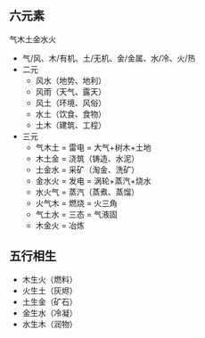 ## 六元素
气木土金水火
- 气/风、木/有机、土/无机、金/金属、水/冷、火/热
- 二元
  - 风水（地势、地利）
  - 风雨（天气、露天）
  - 风土（环境、风俗）
  - 水土（饮食、食物）
  - 土木（建筑、工程）
- 三元
  - 气木土 = 雷电 = 大气+树木+土地
  - 木土金 = 浇筑（铸造、水泥）
  - 土金水 = 采矿（淘金、洗矿）
  - 金水火 = 发电 = 涡轮+蒸汽+烧水
  - 水火气 = 蒸汽（蒸煮、蒸馏）
  - 火气木 = 燃烧 = 火三角
  - 气土水 = 三态 = 气液固
  - 木金火 = 冶炼
## 五行相生
- 木生火（燃料）
- 火生土（灰烬）
- 土生金（矿石）
- 金生水（冷凝）
- 水生木（润物）

